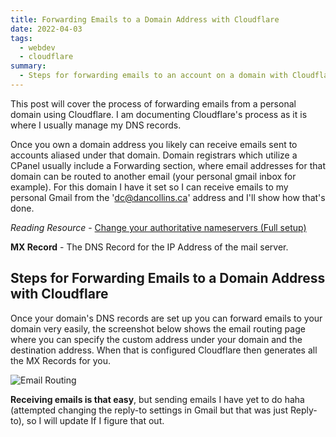 ```yaml
---
title: Forwarding Emails to a Domain Address with Cloudflare
date: 2022-04-03
tags:
  - webdev
  - cloudflare
summary:
  - Steps for forwarding emails to an account on a domain with Cloudflare.
---
```


This post will cover the process of forwarding emails from a personal domain using Cloudflare. I am documenting Cloudflare's process as it is where I usually manage my DNS records.

Once you own a domain address you likely can receive emails sent to accounts aliased under that domain. Domain registrars which utilize a CPanel usually include a Forwarding section, where email addresses for that domain can be routed to another email (your personal gmail inbox for example). For this domain I have it set so I can receive emails to my personal Gmail from the 'dc@dancollins.ca' address and I'll show how that's done.

_Reading Resource_ - [Change your authoritative nameservers (Full setup)](https://developers.cloudflare.com/dns/zone-setups/full-setup/setup/)

**MX Record** - The DNS Record for the IP Address of the mail server.

## Steps for Forwarding Emails to a Domain Address with Cloudflare

Once your domain's DNS records are set up you can forward emails to your domain very easily, the screenshot below shows the email routing page where you can specify the custom address under your domain and the destination address. When that is configured Cloudflare then generates all the MX Records for you.

![Email Routing](/static/images/Cloudflare-Email-Routing.png)

**Receiving emails is that easy**, but sending emails I have yet to do haha (attempted changing the reply-to settings in Gmail but that was just Reply-to), so I will update If I figure that out.
